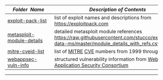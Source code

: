 |&nbsp;&nbsp;&nbsp;&nbsp;_Folder&nbsp;&nbsp;Name_&nbsp;&nbsp;&nbsp;&nbsp;| _Description of Contents_
|:----------------|--------------------------------------------------------------------------------------------------------------------------------------------------------
| [exploit-pack-list](exploit-pack-list.txt.xz) |  list of exploit names and descriptions from <https://exploitpack.com> 
| [metasploit-module-details](metasploit-module-details.csv) | detailed metasploit module references <https://raw.githubusercontent.com/stucco/exogenous-data-ms/master/module_details_with_refs.csv>  
| [mitre-cveid-list](mitre-cveid-list.txt.xz) |  list of [MITRE](https://www.mitre.org) [CVE](https://cve.mitre.org) numbers from 1999 through 2017 
| [webappsec-vuln-info](webappsec-vuln-info.xml) |  structured vulnerability information from [Web Application Security Consortium](http://webappsec.org) 

* * *

